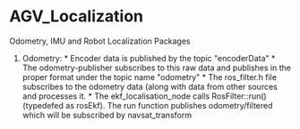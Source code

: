 AGV_Localization
================

Odometry, IMU and Robot Localization Packages
1. Odometry: * Encoder data is published by the topic "encoderData"
             * The odometry-publisher subscribes to this raw data and publishes in the proper format under the topic 
               name "odometry"
             * The ros_filter.h file subscribes to the odometry data (along with data from other sources and processes
               it.
             * The ekf_localisation_node calls RosFilter<ekf>::run() (typedefed as rosEkf). The run function publishes
               odometry/filtered which will be subscribed by navsat_transform
               
            
